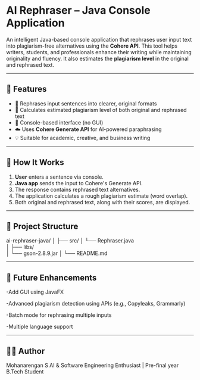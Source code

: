 # AI Rephraser – Java Console Application

An intelligent Java-based console application that rephrases user input text into plagiarism-free alternatives using the **Cohere API**. This tool helps writers, students, and professionals enhance their writing while maintaining originality and fluency. It also estimates the **plagiarism level** in the original and rephrased text.

---

## 🧠 Features

- 🔄 Rephrases input sentences into clearer, original formats
- 🧪 Calculates estimated plagiarism level of both original and rephrased text
- 📜 Console-based interface (no GUI)
- ☁️ Uses **Cohere Generate API** for AI-powered paraphrasing
- 💡 Suitable for academic, creative, and business writing

---

## 🚀 How It Works

1. **User** enters a sentence via console.
2. **Java app** sends the input to Cohere's Generate API.
3. The response contains rephrased text alternatives.
4. The application calculates a rough plagiarism estimate (word overlap).
5. Both original and rephrased text, along with their scores, are displayed.

---

## 📂 Project Structure

ai-rephraser-java/
│
├── src/
│   └── Rephraser.java       
│
├── libs/                    
│   └── gson-2.8.9.jar
│
└── README.md

---

## 📌 Future Enhancements
-Add GUI using JavaFX

-Advanced plagiarism detection using APIs (e.g., Copyleaks, Grammarly)

-Batch mode for rephrasing multiple inputs

-Multiple language support

---

## 🧑‍💻 Author
Mohanarengan S
AI & Software Engineering Enthusiast | Pre-final year B.Tech Student


